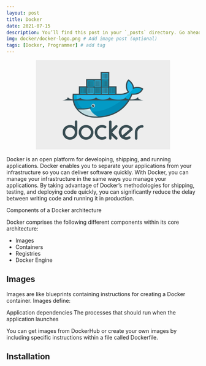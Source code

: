 ```yaml
---
layout: post
title: Docker
date: 2021-07-15
description: You’ll find this post in your `_posts` directory. Go ahead and edit it and re-build the site to see your changes. # Add post description (optional)
img: docker/docker-logo.png # Add image post (optional)
tags: [Docker, Programmer] # add tag
---
```


<p align="center">
<img src="/assets/img/docker/docker-logo.png" width="350"/>
</p>

Docker is an open platform for developing, shipping, and running applications. Docker enables you to separate your applications from your infrastructure so you can deliver software quickly. With Docker, you can manage your infrastructure in the same ways you manage your applications. By taking advantage of Docker’s methodologies for shipping, testing, and deploying code quickly, you can significantly reduce the delay between writing code and running it in production.

Components of a Docker architecture

Docker comprises the following different components within its core architecture:

  - Images
  - Containers
  - Registries
  - Docker Engine

## Images

Images are like blueprints containing instructions for creating a Docker container. Images define:

   Application dependencies
   The processes that should run when the application launches

You can get images from DockerHub or create your own images by including specific instructions within a file called Dockerfile.
## Installation

